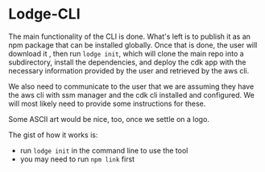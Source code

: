 # Lodge-CLI

The main functionality of the CLI is done. What's left is to publish it as an npm package that can be installed globally. Once that is done, the user will download it , then run `lodge init`, which will clone the main repo into a subdirectory, install the dependencies, and deploy the cdk app with the necessary information provided by the user and retrieved by the aws cli. 

We also need to communicate to the user that we are assuming they have the aws cli with ssm manager and the cdk cli installed and configured. We will most likely need to provide some instructions for these.

Some ASCII art would be nice, too, once we settle on a logo.

The gist of how it works is:
- run `lodge init` in the command line to use the tool
- you may need to run `npm link` first

